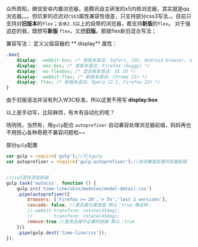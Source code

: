 众所周知，微信安卓内置浏览器，是腾讯自主研发的x5内核浏览器，其实就是qq浏览器。。。但坑爹的迟迟对`CSS3`属性兼容性很差，只支持部分css3写法，。目前只支持对**旧版本**的`flex`；`安卓2.3`以上的自带的浏览器，都支持**新版**的`flex`。
对于强迫症的我，既想写**新版** `flex`，又想**旧版**。那就flex新旧混合写法；

兼容写法：
定义父级容器的 ** display** 属性：
```css
.box{
    display: -webkit-box; /* 老版本语法: Safari, iOS, Android browser, older WebKit browsers. */
    display: -moz-box; /* 老版本语法: Firefox (buggy) */
    display: -ms-flexbox; /* 混合版本语法: IE 10 */
    display: -webkit-flex; /* 新版本语法: Chrome 21+ */
    display: flex; /* 新版本语法: Opera 12.1, Firefox 22+ */
}
```
   由于旧版语法并没有列入W3C标准，所以这里不用写 **display:box**

以上是手动写，比较麻烦，有木有自动化的呢？

咣咣咣，当然有，用`gulp`配合 `autoprefixer` 自动兼容处理浏览器前缀，妈妈再也不用担心各种奇葩不兼容问题啦~~

部分`gulp`配置

```js
var gulp = require('gulp');//引入gulp
var autoprefixer = require('gulp-autoprefixer');//自动兼容处理浏览器前缀


//css3混合添加前缀
gulp.task('autocss', function () {
    gulp.src('time-line/skin/modules/model-detail.css')
    .pipe(autoprefixer({
        browsers: ['Firefox >= 20','> 5%','last 2 versions'],
        cascade: false, //是否美化属性值 默认：true 像这样：
        //-webkit-transform: rotate(45deg);
        //        transform: rotate(45deg);
        remove:true //是否去掉不必要的前缀 默认：true
    }))
    .pipe(gulp.dest('time-line/css'));
});
```


